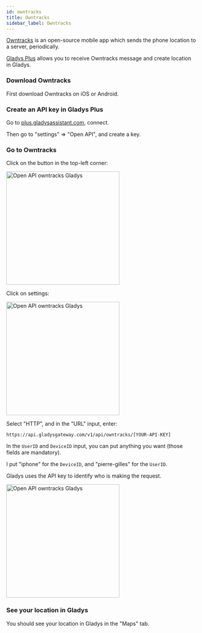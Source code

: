 ```yaml
---
id: owntracks
title: Owntracks
sidebar_label: Owntracks
---
```


[Owntracks](https://owntracks.org/) is an open-source mobile app which sends the phone location to a server, periodically.

[Gladys Plus](https://gladysassistant.com/pricing) allows you to receive Owntracks message and create location in Gladys.

### Download Owntracks

First download Owntracks on iOS or Android.

### Create an API key in Gladys Plus

Go to [plus.gladysassistant.com](https://plus.gladysassistant.com/), connect.

Then go to "settings" => "Open API", and create a key.

### Go to Owntracks

Click on the button in the top-left corner:

<img src="/en/img/docs/configuration/gateway/open-api-owntracks-0.jpg" alt="Open API owntracks Gladys"  width="300" />

Click on settings:

<img src="/en/img/docs/configuration/gateway/open-api-owntracks-1.jpg" alt="Open API owntracks Gladys"  width="300" />

Select "HTTP", and in the "URL" input, enter:

```
https://api.gladysgateway.com/v1/api/owntracks/[YOUR-API-KEY]
```

In the `UserID` and `DeviceID` input, you can put anything you want (those fields are mandatory).

I put "iphone" for the `DeviceID`, and "pierre-gilles" for the `UserID`.

Gladys uses the API key to identify who is making the request.

<img src="/en/img/docs/configuration/gateway/open-api-owntracks-2.jpg" alt="Open API owntracks Gladys"  width="300" />

### See your location in Gladys

You should see your location in Gladys in the "Maps" tab.
